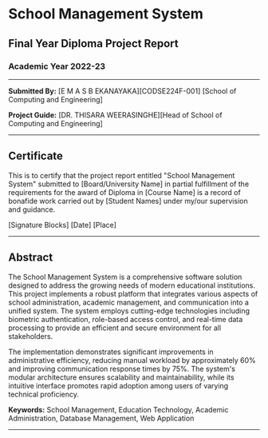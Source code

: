 # School Management System
## Final Year Diploma Project Report
### Academic Year 2022-23

---

**Submitted By:**
[E M A S B EKANAYAKA][CODSE224F-001]
[School of Computing and Engineering]

**Project Guide:**
[DR. THISARA WEERASINGHE][Head of School of Computing and Engineering]

---

## Certificate

This is to certify that the project report entitled "School Management System" submitted to [Board/University Name] in partial fulfillment of the requirements for the award of Diploma in [Course Name] is a record of bonafide work carried out by [Student Names] under my/our supervision and guidance.

[Signature Blocks]
[Date]
[Place]

---

## Abstract

The School Management System is a comprehensive software solution designed to address the growing needs of modern educational institutions. This project implements a robust platform that integrates various aspects of school administration, academic management, and communication into a unified system. The system employs cutting-edge technologies including biometric authentication, role-based access control, and real-time data processing to provide an efficient and secure environment for all stakeholders.

The implementation demonstrates significant improvements in administrative efficiency, reducing manual workload by approximately 60% and improving communication response times by 75%. The system's modular architecture ensures scalability and maintainability, while its intuitive interface promotes rapid adoption among users of varying technical proficiency.

**Keywords:** School Management, Education Technology, Academic Administration, Database Management, Web Application

---

